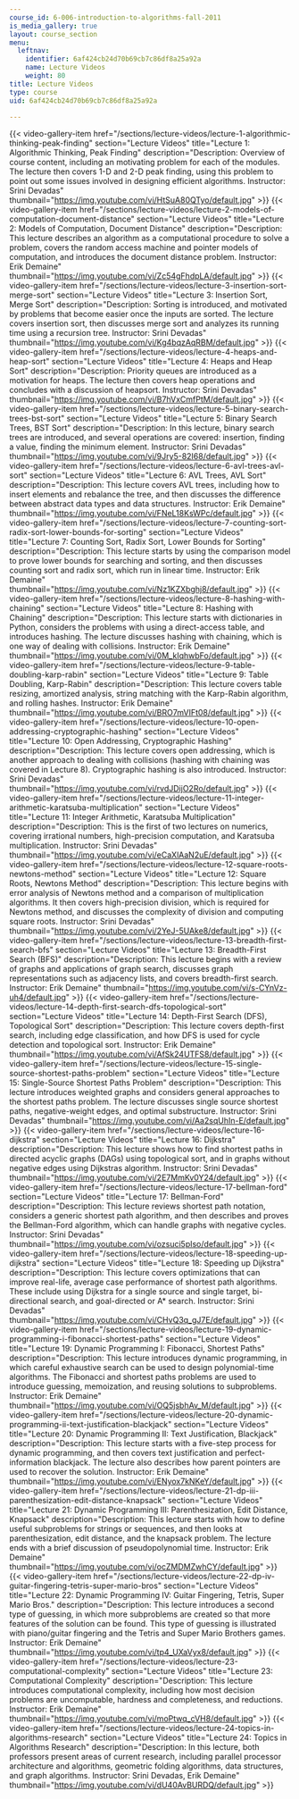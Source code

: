 ```yaml
---
course_id: 6-006-introduction-to-algorithms-fall-2011
is_media_gallery: true
layout: course_section
menu:
  leftnav:
    identifier: 6af424cb24d70b69cb7c86df8a25a92a
    name: Lecture Videos
    weight: 80
title: Lecture Videos
type: course
uid: 6af424cb24d70b69cb7c86df8a25a92a

---
```

{{< video-gallery-item href="/sections/lecture-videos/lecture-1-algorithmic-thinking-peak-finding" section="Lecture Videos" title="Lecture 1: Algorithmic Thinking, Peak Finding" description="Description: Overview of course content, including an motivating problem for each of the modules. The lecture then covers 1-D and 2-D peak finding, using this problem to point out some issues involved in designing efficient algorithms. Instructor: Srini Devadas" thumbnail="https://img.youtube.com/vi/HtSuA80QTyo/default.jpg" >}} {{< video-gallery-item href="/sections/lecture-videos/lecture-2-models-of-computation-document-distance" section="Lecture Videos" title="Lecture 2: Models of Computation, Document Distance" description="Description: This lecture describes an algorithm as a computational procedure to solve a problem, covers the random access machine and pointer models of computation, and introduces the document distance problem. Instructor: Erik Demaine" thumbnail="https://img.youtube.com/vi/Zc54gFhdpLA/default.jpg" >}} {{< video-gallery-item href="/sections/lecture-videos/lecture-3-insertion-sort-merge-sort" section="Lecture Videos" title="Lecture 3: Insertion Sort, Merge Sort" description="Description: Sorting is introduced, and motivated by problems that become easier once the inputs are sorted.  The lecture covers insertion sort, then discusses merge sort and analyzes its running time using a recursion tree. Instructor: Srini Devadas" thumbnail="https://img.youtube.com/vi/Kg4bqzAqRBM/default.jpg" >}} {{< video-gallery-item href="/sections/lecture-videos/lecture-4-heaps-and-heap-sort" section="Lecture Videos" title="Lecture 4: Heaps and Heap Sort" description="Description: Priority queues are introduced as a motivation for heaps.  The lecture then covers heap operations and concludes with a discussion of heapsort. Instructor: Srini Devadas" thumbnail="https://img.youtube.com/vi/B7hVxCmfPtM/default.jpg" >}} {{< video-gallery-item href="/sections/lecture-videos/lecture-5-binary-search-trees-bst-sort" section="Lecture Videos" title="Lecture 5: Binary Search Trees, BST Sort" description="Description: In this lecture, binary search trees are introduced, and several operations are covered: insertion, finding a value, finding the minimum element. Instructor: Srini Devadas" thumbnail="https://img.youtube.com/vi/9Jry5-82I68/default.jpg" >}} {{< video-gallery-item href="/sections/lecture-videos/lecture-6-avl-trees-avl-sort" section="Lecture Videos" title="Lecture 6: AVL Trees, AVL Sort" description="Description: This lecture covers AVL trees, including how to insert elements and rebalance the tree, and then discusses the difference between abstract data types and data structures. Instructor: Erik Demaine" thumbnail="https://img.youtube.com/vi/FNeL18KsWPc/default.jpg" >}} {{< video-gallery-item href="/sections/lecture-videos/lecture-7-counting-sort-radix-sort-lower-bounds-for-sorting" section="Lecture Videos" title="Lecture 7: Counting Sort, Radix Sort, Lower Bounds for Sorting" description="Description: This lecture starts by using the comparison model to prove lower bounds for searching and sorting, and then discusses counting sort and radix sort, which run in linear time. Instructor: Erik Demaine" thumbnail="https://img.youtube.com/vi/Nz1KZXbghj8/default.jpg" >}} {{< video-gallery-item href="/sections/lecture-videos/lecture-8-hashing-with-chaining" section="Lecture Videos" title="Lecture 8: Hashing with Chaining" description="Description: This lecture starts with dictionaries in Python, considers the problems with using a direct-access table, and introduces hashing. The lecture discusses hashing with chaining, which is one way of dealing with collisions. Instructor: Erik Demaine" thumbnail="https://img.youtube.com/vi/0M_kIqhwbFo/default.jpg" >}} {{< video-gallery-item href="/sections/lecture-videos/lecture-9-table-doubling-karp-rabin" section="Lecture Videos" title="Lecture 9: Table Doubling, Karp-Rabin" description="Description: This lecture covers table resizing, amortized analysis, string matching with the Karp-Rabin algorithm, and rolling hashes. Instructor: Erik Demaine" thumbnail="https://img.youtube.com/vi/BRO7mVIFt08/default.jpg" >}} {{< video-gallery-item href="/sections/lecture-videos/lecture-10-open-addressing-cryptographic-hashing" section="Lecture Videos" title="Lecture 10: Open Addressing, Cryptographic Hashing" description="Description: This lecture covers open addressing, which is another approach to dealing with collisions (hashing with chaining was covered in Lecture 8). Cryptographic hashing is also introduced. Instructor: Srini Devadas" thumbnail="https://img.youtube.com/vi/rvdJDijO2Ro/default.jpg" >}} {{< video-gallery-item href="/sections/lecture-videos/lecture-11-integer-arithmetic-karatsuba-multiplication" section="Lecture Videos" title="Lecture 11: Integer Arithmetic, Karatsuba Multiplication" description="Description: This is the first of two lectures on numerics, covering irrational numbers, high-precision computation, and Karatsuba multiplication. Instructor: Srini Devadas" thumbnail="https://img.youtube.com/vi/eCaXlAaN2uE/default.jpg" >}} {{< video-gallery-item href="/sections/lecture-videos/lecture-12-square-roots-newtons-method" section="Lecture Videos" title="Lecture 12: Square Roots, Newtons Method" description="Description: This lecture begins with error analysis of Newtons method and a comparison of multiplication algorithms. It then covers high-precision division, which is required for Newtons method, and discusses the complexity of division and computing square roots. Instructor: Srini Devadas" thumbnail="https://img.youtube.com/vi/2YeJ-5UAke8/default.jpg" >}} {{< video-gallery-item href="/sections/lecture-videos/lecture-13-breadth-first-search-bfs" section="Lecture Videos" title="Lecture 13: Breadth-First Search (BFS)" description="Description: This lecture begins with a review of graphs and applications of graph search, discusses graph representations such as adjacency lists, and covers breadth-first search. Instructor: Erik Demaine" thumbnail="https://img.youtube.com/vi/s-CYnVz-uh4/default.jpg" >}} {{< video-gallery-item href="/sections/lecture-videos/lecture-14-depth-first-search-dfs-topological-sort" section="Lecture Videos" title="Lecture 14: Depth-First Search (DFS), Topological Sort" description="Description: This lecture covers depth-first search, including edge classification, and how DFS is used for cycle detection and topological sort. Instructor: Erik Demaine" thumbnail="https://img.youtube.com/vi/AfSk24UTFS8/default.jpg" >}} {{< video-gallery-item href="/sections/lecture-videos/lecture-15-single-source-shortest-paths-problem" section="Lecture Videos" title="Lecture 15: Single-Source Shortest Paths Problem" description="Description: This lecture introduces weighted graphs and considers general approaches to the shortest paths problem. The lecture discusses single source shortest paths, negative-weight edges, and optimal substructure. Instructor: Srini Devadas" thumbnail="https://img.youtube.com/vi/Aa2sqUhIn-E/default.jpg" >}} {{< video-gallery-item href="/sections/lecture-videos/lecture-16-dijkstra" section="Lecture Videos" title="Lecture 16: Dijkstra" description="Description: This lecture shows how to find shortest paths in directed acyclic graphs (DAGs) using topological sort, and in graphs without negative edges using Dijkstras algorithm. Instructor: Srini Devadas" thumbnail="https://img.youtube.com/vi/2E7MmKv0Y24/default.jpg" >}} {{< video-gallery-item href="/sections/lecture-videos/lecture-17-bellman-ford" section="Lecture Videos" title="Lecture 17: Bellman-Ford" description="Description: This lecture reviews shortest path notation, considers a generic shortest path algorithm, and then describes and proves the Bellman-Ford algorithm, which can handle graphs with negative cycles. Instructor: Srini Devadas" thumbnail="https://img.youtube.com/vi/ozsuci5pIso/default.jpg" >}} {{< video-gallery-item href="/sections/lecture-videos/lecture-18-speeding-up-dijkstra" section="Lecture Videos" title="Lecture 18: Speeding up Dijkstra" description="Description: This lecture covers optimizations that can improve real-life, average case performance of shortest path algorithms. These include using Dijkstra for a single source and single target, bi-directional search, and goal-directed or A* search. Instructor: Srini Devadas" thumbnail="https://img.youtube.com/vi/CHvQ3q_gJ7E/default.jpg" >}} {{< video-gallery-item href="/sections/lecture-videos/lecture-19-dynamic-programming-i-fibonacci-shortest-paths" section="Lecture Videos" title="Lecture 19: Dynamic Programming I: Fibonacci, Shortest Paths" description="Description: This lecture introduces dynamic programming, in which careful exhaustive search can be used to design polynomial-time algorithms. The Fibonacci and shortest paths problems are used to introduce guessing, memoization, and reusing solutions to subproblems. Instructor: Erik Demaine" thumbnail="https://img.youtube.com/vi/OQ5jsbhAv_M/default.jpg" >}} {{< video-gallery-item href="/sections/lecture-videos/lecture-20-dynamic-programming-ii-text-justification-blackjack" section="Lecture Videos" title="Lecture 20: Dynamic Programming II: Text Justification, Blackjack" description="Description: This lecture starts with a five-step process for dynamic programming, and then covers text justification and perfect-information blackjack. The lecture also describes how parent pointers are used to recover the solution. Instructor: Erik Demaine" thumbnail="https://img.youtube.com/vi/ENyox7kNKeY/default.jpg" >}} {{< video-gallery-item href="/sections/lecture-videos/lecture-21-dp-iii-parenthesization-edit-distance-knapsack" section="Lecture Videos" title="Lecture 21: Dynamic Programming III: Parenthesization, Edit Distance, Knapsack" description="Description: This lecture starts with how to define useful subproblems for strings or sequences, and then looks at parenthesization, edit distance, and the knapsack problem. The lecture ends with a brief discussion of pseudopolynomial time. Instructor: Erik Demaine" thumbnail="https://img.youtube.com/vi/ocZMDMZwhCY/default.jpg" >}} {{< video-gallery-item href="/sections/lecture-videos/lecture-22-dp-iv-guitar-fingering-tetris-super-mario-bros" section="Lecture Videos" title="Lecture 22: Dynamic Programming IV: Guitar Fingering, Tetris, Super Mario Bros." description="Description: This lecture introduces a second type of guessing, in which more subproblems are created so that more features of the solution can be found. This type of guessing is illustrated with piano/guitar fingering and the Tetris and Super Mario Brothers games. Instructor: Erik Demaine" thumbnail="https://img.youtube.com/vi/tp4_UXaVyx8/default.jpg" >}} {{< video-gallery-item href="/sections/lecture-videos/lecture-23-computational-complexity" section="Lecture Videos" title="Lecture 23: Computational Complexity" description="Description: This lecture introduces computational complexity, including how most decision problems are uncomputable, hardness and completeness, and reductions. Instructor: Erik Demaine" thumbnail="https://img.youtube.com/vi/moPtwq_cVH8/default.jpg" >}} {{< video-gallery-item href="/sections/lecture-videos/lecture-24-topics-in-algorithms-research" section="Lecture Videos" title="Lecture 24: Topics in Algorithms Research" description="Description: In this lecture, both professors present areas of current research, including parallel processor architecture and algorithms, geometric folding algorithms, data structures, and graph algorithms. Instructor: Srini Devadas, Erik Demaine" thumbnail="https://img.youtube.com/vi/dU40AvBURDQ/default.jpg" >}}